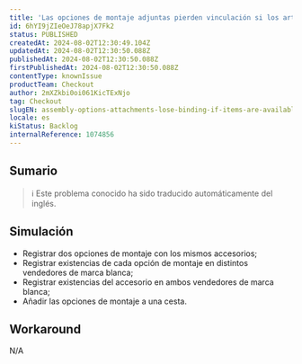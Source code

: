 ```yaml
---
title: 'Las opciones de montaje adjuntas pierden vinculación si los artículos están disponibles en diferentes vendedores de marca blanca'
id: 6hYI9jZIeOeJ78apjX7Fk2
status: PUBLISHED
createdAt: 2024-08-02T12:30:49.104Z
updatedAt: 2024-08-02T12:30:50.088Z
publishedAt: 2024-08-02T12:30:50.088Z
firstPublishedAt: 2024-08-02T12:30:50.088Z
contentType: knownIssue
productTeam: Checkout
author: 2mXZkbi0oi061KicTExNjo
tag: Checkout
slugEN: assembly-options-attachments-lose-binding-if-items-are-available-in-different-whitelabel-sellers
locale: es
kiStatus: Backlog
internalReference: 1074856
---
```


## Sumario

>ℹ️ Este problema conocido ha sido traducido automáticamente del inglés.



## Simulación



- Registrar dos opciones de montaje con los mismos accesorios;
- Registrar existencias de cada opción de montaje en distintos vendedores de marca blanca;
- Registrar existencias del accesorio en ambos vendedores de marca blanca;
- Añadir las opciones de montaje a una cesta.


##

## Workaround


N/A




